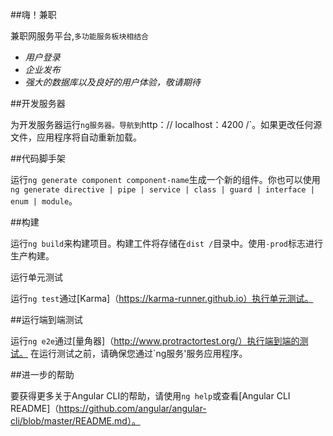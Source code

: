##嗨！兼职

兼职网服务平台,`多功能服务板块相结合`



- *用户登录*
- *企业发布*
- *强大的数据库以及良好的用户体验，敬请期待*



##开发服务器

为开发服务器运行`ng服务器。导航到`http：// localhost：4200 /`。如果更改任何源文件，应用程序将自动重新加载。

##代码脚手架

运行`ng generate component component-name`生成一个新的组件。你也可以使用`ng generate directive | pipe | service | class | guard | interface | enum | module`。

##构建

运行`ng build`来构建项目。构建工件将存储在`dist /`目录中。使用`-prod`标志进行生产构建。

运行单元测试

运行`ng test`通过[Karma]（https://karma-runner.github.io）执行单元测试。

##运行端到端测试

运行`ng e2e`通过[量角器]（http://www.protractortest.org/）执行端到端的测试。
在运行测试之前，请确保您通过`ng服务'服务应用程序。

##进一步的帮助

要获得更多关于Angular CLI的帮助，请使用`ng help`或查看[Angular CLI README]（https://github.com/angular/angular-cli/blob/master/README.md）。
